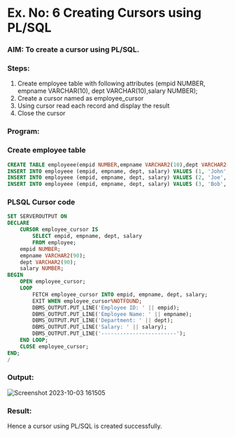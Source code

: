 # Ex. No: 6 Creating Cursors using PL/SQL

### AIM: To create a cursor using PL/SQL.

### Steps:
1. Create employee table with following attributes (empid NUMBER, empname VARCHAR(10), dept VARCHAR(10),salary NUMBER);
2. Create a cursor named as employee_cursor
3. Using cursor read each record and display the result
4. Close the cursor

### Program:
### Create employee table
```sql
CREATE TABLE employeee(empid NUMBER,empname VARCHAR2(10),dept VARCHAR2(10),salary NUMBER);
INSERT INTO employeee (empid, empname, dept, salary) VALUES (1, 'John', 'HR', 50000);
INSERT INTO employeee (empid, empname, dept, salary) VALUES (2, 'Joe', 'IT', 65000);
INSERT INTO employeee (empid, empname, dept, salary) VALUES (3, 'Bob', 'Finance', 55000);
```

### PLSQL Cursor code
```sql
SET SERVEROUTPUT ON
DECLARE
    CURSOR employee_cursor IS
        SELECT empid, empname, dept, salary
        FROM employee;
    empid NUMBER;
    empname VARCHAR2(90);
    dept VARCHAR2(90);
    salary NUMBER;
BEGIN
    OPEN employee_cursor;
    LOOP
        FETCH employee_cursor INTO empid, empname, dept, salary;
        EXIT WHEN employee_cursor%NOTFOUND;
        DBMS_OUTPUT.PUT_LINE('Employee ID: ' || empid);
        DBMS_OUTPUT.PUT_LINE('Employee Name: ' || empname);
        DBMS_OUTPUT.PUT_LINE('Department: ' || dept);
        DBMS_OUTPUT.PUT_LINE('Salary: ' || salary);
        DBMS_OUTPUT.PUT_LINE('------------------------');
    END LOOP;
    CLOSE employee_cursor;
END;
/
```
### Output:
![Screenshot 2023-10-03 161505](https://github.com/Adhithyaram29D/Ex-no-6-Creating-Cursors-using-PL-SQL/assets/119393540/4ffcc3b8-8991-4c79-a5c4-9d498a1e69f7)

### Result:
Hence a cursor using PL/SQL is created successfully.

